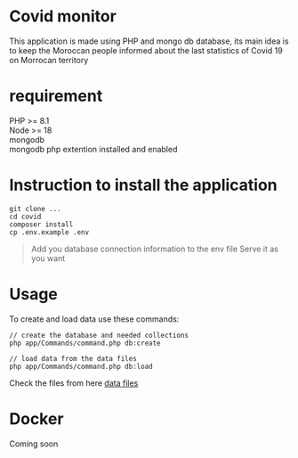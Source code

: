 # Covid monitor
This application is made using PHP and mongo db database, its main idea is to keep the Moroccan people informed about the last statistics of Covid 19 on Morrocan territory

# requirement
PHP >= 8.1  
Node >= 18  
mongodb  
mongodb php extention installed and enabled  

# Instruction to install the application
```
git clone ...
cd covid
composer install
cp .env.example .env
```
> Add you database connection information to the env file
> Serve it as you want

# Usage
To create and load data use these commands:
```
// create the database and needed collections
php app/Commands/command.php db:create

// load data from the data files
php app/Commands/command.php db:load
```

Check the files from here [data files](https://github.com/AouladLahceneOussama/covid-data)

# Docker
Coming soon